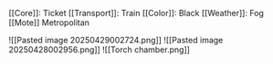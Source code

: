 [[Core]]: Ticket
[[Transport]]: Train
[[Color]]: Black
[[Weather]]: Fog
[[Mote]] Metropolitan

![[Pasted image 20250429002724.png]]
![[Pasted image 20250428002956.png]]
![[Torch chamber.png]]